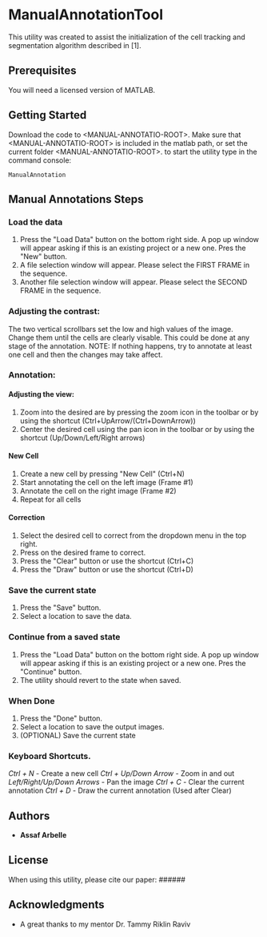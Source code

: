 # ManualAnnotationTool

This utility was created to assist the initialization of the cell tracking and segmentation algorithm described in [1]. 


## Prerequisites

You will need a licensed version of MATLAB.

## Getting Started

Download the code to \<MANUAL-ANNOTATIO-ROOT\>. Make sure that \<MANUAL-ANNOTATIO-ROOT\> is included in the matlab path, or set the current folder \<MANUAL-ANNOTATIO-ROOT\>. 
to start the utility type in the command console:
```
ManualAnnotation
```

## Manual Annotations Steps

### Load the data
1. Press the "Load Data" button on the bottom right side. A pop up window will appear asking if this is an existing project or a new one. Pres the "New" button.
2. A file selection window will appear. Please select the FIRST FRAME in the sequence.
3. Another file selection window will appear. Please select the SECOND FRAME in the sequence.

### Adjusting the contrast:
 The two vertical scrollbars set the low and high values of the image. Change them until the cells are clearly visable. This could be done at any stage of the annotation. NOTE: If nothing happens, try to annotate at least one cell and then the changes may take affect.

### Annotation:
#### Adjusting the view:
1. Zoom into the desired are by pressing the zoom icon in the toolbar or by using the shortcut (Ctrl+UpArrow/(Ctrl+DownArrow))
2. Center the desired cell using the pan icon in the toolbar or by using the shortcut (Up/Down/Left/Right arrows)

#### New Cell
1. Create a new cell by pressing "New Cell" (Ctrl+N)
2. Start annotating the cell on the left image (Frame \#1)
3. Annotate the cell on the right image (Frame \#2)
4. Repeat for all cells

#### Correction
1. Select the desired cell to correct from the dropdown menu in the top right.
2. Press on the desired frame to correct.
3. Press the "Clear" button or use the shortcut (Ctrl+C)
4. Press the "Draw" button or use the shortcut (Ctrl+D)


### Save the current state 
1. Press the "Save" button. 
2. Select a location to save the data.


### Continue from a saved state
1. Press the "Load Data" button on the bottom right side. A pop up window will appear asking if this is an existing project or a new one. Pres the "Continue" button.
2. The utility should revert to the state when saved.

### When Done
1. Press the "Done" button.
2. Select a location to save the output images.  
3. (OPTIONAL) Save the current state

### Keyboard Shortcuts.

*Ctrl + N* - Create a new cell
*Ctrl + Up/Down Arrow* - Zoom in and out
*Left/Right/Up/Down Arrows* - Pan the image
*Ctrl + C* - Clear the current annotation
*Ctrl + D* - Draw the current annotation (Used after Clear)

## Authors

* **Assaf Arbelle**


## License

When using this utility, please cite our paper: ######

## Acknowledgments

* A great thanks to my mentor Dr. Tammy Riklin Raviv


